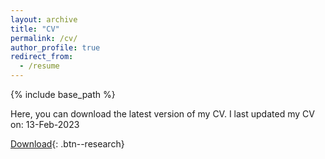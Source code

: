 ```yaml
---
layout: archive
title: "CV"
permalink: /cv/
author_profile: true
redirect_from:
  - /resume
---
```


{% include base_path %}

Here, you can download the latest version of my CV. I last updated my CV on: 13-Feb-2023

[Download](/files/CV.pdf){: .btn--research} 


